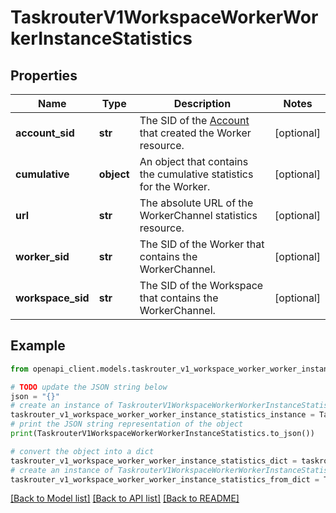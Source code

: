 # TaskrouterV1WorkspaceWorkerWorkerInstanceStatistics


## Properties

Name | Type | Description | Notes
------------ | ------------- | ------------- | -------------
**account_sid** | **str** | The SID of the [Account](https://www.twilio.com/docs/iam/api/account) that created the Worker resource. | [optional] 
**cumulative** | **object** | An object that contains the cumulative statistics for the Worker. | [optional] 
**url** | **str** | The absolute URL of the WorkerChannel statistics resource. | [optional] 
**worker_sid** | **str** | The SID of the Worker that contains the WorkerChannel. | [optional] 
**workspace_sid** | **str** | The SID of the Workspace that contains the WorkerChannel. | [optional] 

## Example

```python
from openapi_client.models.taskrouter_v1_workspace_worker_worker_instance_statistics import TaskrouterV1WorkspaceWorkerWorkerInstanceStatistics

# TODO update the JSON string below
json = "{}"
# create an instance of TaskrouterV1WorkspaceWorkerWorkerInstanceStatistics from a JSON string
taskrouter_v1_workspace_worker_worker_instance_statistics_instance = TaskrouterV1WorkspaceWorkerWorkerInstanceStatistics.from_json(json)
# print the JSON string representation of the object
print(TaskrouterV1WorkspaceWorkerWorkerInstanceStatistics.to_json())

# convert the object into a dict
taskrouter_v1_workspace_worker_worker_instance_statistics_dict = taskrouter_v1_workspace_worker_worker_instance_statistics_instance.to_dict()
# create an instance of TaskrouterV1WorkspaceWorkerWorkerInstanceStatistics from a dict
taskrouter_v1_workspace_worker_worker_instance_statistics_from_dict = TaskrouterV1WorkspaceWorkerWorkerInstanceStatistics.from_dict(taskrouter_v1_workspace_worker_worker_instance_statistics_dict)
```
[[Back to Model list]](../README.md#documentation-for-models) [[Back to API list]](../README.md#documentation-for-api-endpoints) [[Back to README]](../README.md)


